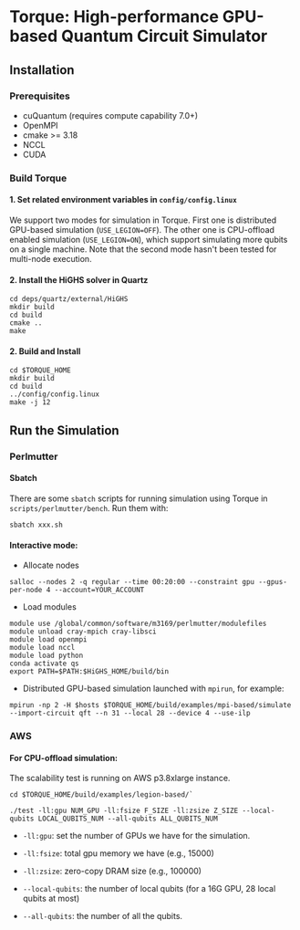 # Torque: High-performance GPU-based Quantum Circuit Simulator

## Installation

### Prerequisites
* cuQuantum (requires compute capability 7.0+)
* OpenMPI
* cmake >= 3.18
* NCCL
* CUDA

### Build Torque

#### 1. Set related environment variables in `config/config.linux`
We support two modes for simulation in Torque. First one is distributed GPU-based simulation (`USE_LEGION=OFF`). The other one is CPU-offload enabled simulation (`USE_LEGION=ON`), which support simulating more qubits on a single machine. Note that the second mode hasn't been tested for multi-node execution.

#### 2. Install the HiGHS solver in Quartz
```shell
cd deps/quartz/external/HiGHS
mkdir build
cd build
cmake ..
make
```
#### 2. Build and Install
```shell
cd $TORQUE_HOME
mkdir build
cd build
../config/config.linux
make -j 12
```

## Run the Simulation
### Perlmutter

#### Sbatch
There are some `sbatch` scripts for running simulation using Torque in `scripts/perlmutter/bench`. Run them with:
```
sbatch xxx.sh
```

#### Interactive mode:
* Allocate nodes
```
salloc --nodes 2 -q regular --time 00:20:00 --constraint gpu --gpus-per-node 4 --account=YOUR_ACCOUNT
```
* Load modules

```
module use /global/common/software/m3169/perlmutter/modulefiles
module unload cray-mpich cray-libsci
module load openmpi
module load nccl
module load python
conda activate qs
export PATH=$PATH:$HiGHS_HOME/build/bin
```

* Distributed GPU-based simulation launched with `mpirun`, for example:

```
mpirun -np 2 -H $hosts $TORQUE_HOME/build/examples/mpi-based/simulate --import-circuit qft --n 31 --local 28 --device 4 --use-ilp
```

### AWS

#### For CPU-offload simulation:
The scalability test is running on AWS p3.8xlarge instance.
```
cd $TORQUE_HOME/build/examples/legion-based/`

./test -ll:gpu NUM_GPU -ll:fsize F_SIZE -ll:zsize Z_SIZE --local-qubits LOCAL_QUBITS_NUM --all-qubits ALL_QUBITS_NUM
```
* `-ll:gpu`: set the number of GPUs we have for the simulation.

* `-ll:fsize`: total gpu memory we have (e.g., 15000)

* `-ll:zsize`: zero-copy DRAM size (e.g., 100000)

* `--local-qubits`: the number of local qubits (for a 16G GPU, 28 local qubits at most)

* `--all-qubits`: the number of all the qubits.
